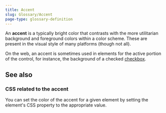 ```yaml
---
title: Accent
slug: Glossary/Accent
page-type: glossary-definition
---
```




An **accent** is a typically bright color that contrasts with the more utilitarian background and foreground colors within a color scheme. These are present in the visual style of many platforms (though not all).

On the web, an accent is sometimes used in  elements for the active portion of the control, for instance, the background of a checked [checkbox](/Web/HTML/Element/input/checkbox).

## See also

### CSS related to the accent

You can set the color of the accent for a given element by setting the element's CSS  property to the appropriate  value.
